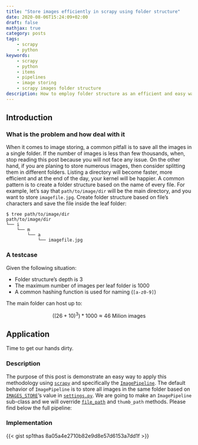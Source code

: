 ```yaml
---
title: "Store images efficiently in scrapy using folder structure"
date: 2020-08-06T15:24:09+02:00
draft: false
mathjax: true
category: posts
tags:
    - scrapy
    - python
keywords:
    - scrapy
    - python
    - items
    - pipelines
    - image storing
    - scrapy images folder structure
description: How to employ folder structure as an efficient and easy way to store large number of images using scrapy pipelines
---
```

## Introduction

### What is the problem and how deal with it

When it comes to image storing, a common pitfall is to save all the images in a single folder. If the number of images is less than few thousands, when, stop reading this post because you will not face any issue. On the other hand, if you are planing to store numerous images, then consider splitting them in different folders. Listing a directory will become faster, more efficient and at the end of the day, your kernel will be happier. A common pattern is to create a folder structure based on the name of every file. For example, let’s say that `path/to/image/dir` will be the main directory, and you want to store `imagefile.jpg`. Create folder structure based on file’s characters and save the file inside the leaf folder:

```shell
$ tree path/to/image/dir
path/to/image/dir
└── i
    └── m
        └── a
            └── imagefile.jpg
```

### A testcase

Given the following situation:

 - Folder structure’s depth is 3
 - The maximum number of images per leaf folder is 1000
 - A common hashing function is used for naming (`[a-z0-9]`)

The main folder can host up to:

$$\left ( \left ( 26 + 10 \right )^3 \right ) * 1000 \approx 46 \text{ Milion images}$$

## Application

Time to get our hands dirty.

### Description

The purpose of this post is demonstrate an easy way to apply this methodology using [`scrapy`](https://scrapy.org/) and specifically the [`ImagePipeline`](https://docs.scrapy.org/en/latest/topics/media-pipeline.html#using-the-images-pipeline). The default behavior of `ImagePipeline` is to store all images in the same folder based on [`IMAGES_STORE`](https://docs.scrapy.org/en/latest/topics/media-pipeline.html#std-setting-IMAGES_STORE)‘s value in [`settings.py`](https://docs.scrapy.org/en/latest/topics/settings.html#project-settings-module). We are going to make an `ImagePipeline` sub-class and we will override [`file_path`](https://docs.scrapy.org/en/latest/topics/media-pipeline.html#scrapy.pipelines.images.ImagesPipeline.file_path) and `thumb_path` methods. Please find below the full pipeline:

### Implementation

{{< gist sp1thas 8a05a4e2710b82e9d8e57d6153a7dd1f >}}

